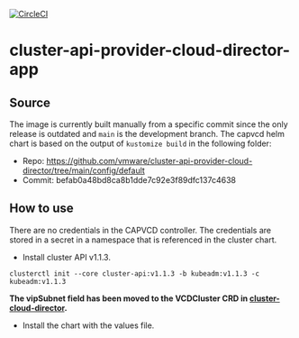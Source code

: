 [![CircleCI](https://circleci.com/gh/giantswarm/cluster-api-provider-cloud-director-app.svg?style=shield)](https://circleci.com/gh/giantswarm/cluster-api-provider-cloud-director-app)

# cluster-api-provider-cloud-director-app

## Source

The image is currently built manually from a specific commit since the only release is outdated and `main` is the development branch. The capvcd helm chart is based on the output of `kustomize build` in the following folder:

* Repo: https://github.com/vmware/cluster-api-provider-cloud-director/tree/main/config/default
* Commit: befab0a48bd8ca8b1dde7c92e3f89dfc137c4638

## How to use

There are no credentials in the CAPVCD controller. The credentials are stored in a secret in a namespace that is referenced in the cluster chart.

* Install cluster API v1.1.3.

`clusterctl init --core cluster-api:v1.1.3 -b kubeadm:v1.1.3 -c kubeadm:v1.1.3`

__The vipSubnet field has been moved to the VCDCluster CRD in [cluster-cloud-director](https://github.com/vmware/cluster-api-provider-cloud-director).__

* Install the chart with the values file.
